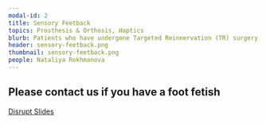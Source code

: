 ```yaml
---
modal-id: 2
title: Sensory Feetback
topics: Prosthesis & Orthosis, Haptics
blurb: Patients who have undergone Targeted Reinnervation (TR) surgery have restored feelings of phantom limb sensation at the surgery site. Working with TR patients using lower-limb prostheses, we are designing an Arduino-based haptic device that uses vibration to stimulate a feeling of pressure at the bottom of the missing foot. The qualities and location of the vibration depend on the position of the prosthetic foot in contact with the ground, communicated to the Arduino through an insole array of force-sensitive resistors. We aim to use this method of sensory feedback in order to design a prosthesis that would enable individuals to go down the stairs with more confidence in their foot placement, a task that is generally very attention-consuming.
header: sensory-feetback.png
thumbnail: sensory-feetback.png
people: Nataliya Rokhmanova
---
```

## Please contact us if you have a foot fetish
[Disrupt Slides](http://www.lib.washington.edu/commons/events/scholarsstudio/past/Disrupt%20-%20Fall%202017/Nataliya%20Rokhmanova.pdf)
